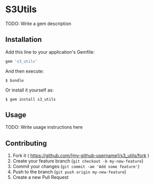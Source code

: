 # S3Utils

TODO: Write a gem description

## Installation

Add this line to your application's Gemfile:

```ruby
gem 's3_utils'
```

And then execute:

    $ bundle

Or install it yourself as:

    $ gem install s3_utils

## Usage

TODO: Write usage instructions here

## Contributing

1. Fork it ( https://github.com/[my-github-username]/s3_utils/fork )
2. Create your feature branch (`git checkout -b my-new-feature`)
3. Commit your changes (`git commit -am 'Add some feature'`)
4. Push to the branch (`git push origin my-new-feature`)
5. Create a new Pull Request
